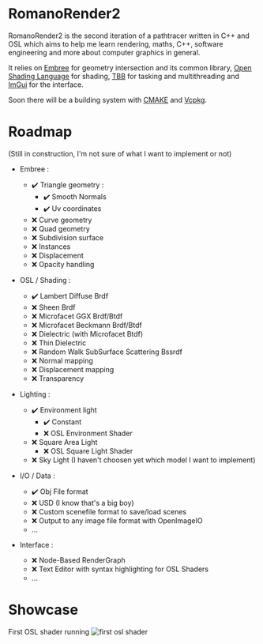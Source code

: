 # RomanoRender2

RomanoRender2 is the second iteration of a pathtracer written in C++ and OSL which aims to help me learn rendering, maths, C++, software engineering and more about computer graphics in general.

It relies on [Embree](https://github.com/embree/embree) for geometry intersection and its common library, [Open Shading Language](https://github.com/AcademySoftwareFoundation/OpenShadingLanguage) for shading, [TBB](https://github.com/oneapi-src/oneTBB) for tasking and multithreading and [ImGui](https://github.com/ocornut/imgui) for the interface.

Soon there will be a building system with [CMAKE](https://github.com/Kitware/CMake) and [Vcpkg](https://github.com/microsoft/vcpkg).

# Roadmap

(Still in construction, I'm not sure of what I want to implement or not)

- Embree :
  - :heavy_check_mark: Triangle geometry :  
    - :heavy_check_mark: Smooth Normals
    - :heavy_check_mark: Uv coordinates
  - :x: Curve geometry
  - :x: Quad geometry
  - :x: Subdivision surface
  - :x: Instances
  - :x: Displacement
  - :x: Opacity handling

- OSL / Shading : 
  - :heavy_check_mark: Lambert Diffuse Brdf
  - :x: Sheen Brdf
  - :x: Microfacet GGX Brdf/Btdf
  - :x: Microfacet Beckmann Brdf/Btdf
  - :x: Dielectric (with Microfacet Btdf)
  - :x: Thin Dielectric
  - :x: Random Walk SubSurface Scattering Bssrdf
  - :x: Normal mapping
  - :x: Displacement mapping
  - :x: Transparency

- Lighting :
  - :heavy_check_mark: Environment light
    - :heavy_check_mark: Constant
    - :x: OSL Environment Shader
  - :x: Square Area Light
    - :x: OSL Square Light Shader
  - :x: Sky Light (I haven't choosen yet which model I want to implement)  

- I/O / Data :
  - :heavy_check_mark: Obj File format
  - :x: USD (I know that's a big boy)
  - :x: Custom scenefile format to save/load scenes
  - :x: Output to any image file format with OpenImageIO
  - ...

- Interface :
  - :x: Node-Based RenderGraph
  - :x: Text Editor with syntax highlighting for OSL Shaders 
  - ...

# Showcase

First OSL shader running 
![first osl shader](https://i.imgur.com/hCHEfVZ.png)
